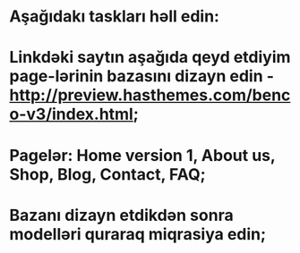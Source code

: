 #  Aşağıdakı taskları həll edin:
# Linkdəki saytın aşağıda qeyd etdiyim page-lərinin bazasını dizayn edin - http://preview.hasthemes.com/benco-v3/index.html;
# Pagelər: Home version 1, About us, Shop, Blog, Contact, FAQ;
# Bazanı dizayn etdikdən sonra modelləri quraraq miqrasiya edin;
